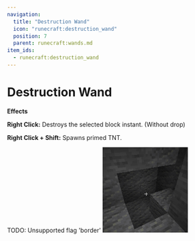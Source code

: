 ```yaml
---
navigation:
  title: "Destruction Wand"
  icon: "runecraft:destruction_wand"
  position: 7
  parent: runecraft:wands.md
item_ids:
  - runecraft:destruction_wand
---
```


# Destruction Wand

<ItemImage id="runecraft:destruction_wand" />

**__Effects__** 

**Right Click:** 
Destroys the selected block instant. (Without drop) 

**Right Click + Shift:** 
Spawns primed TNT.



TODO: Unsupported flag 'border'
![](destruction_wand.png)



<Recipe id="runecraft:wands/rune_scriber_wand_destruction" />

